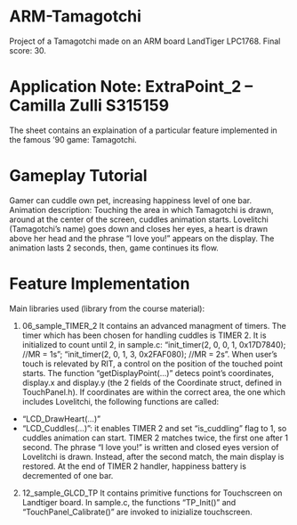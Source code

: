# ARM-Tamagotchi
Project of a Tamagotchi made on an ARM board LandTiger LPC1768. Final score: 30.
# Application Note: ExtraPoint_2 – Camilla Zulli S315159
The sheet contains an explaination of a particular feature implemented in the famous ’90 game: Tamagotchi.
# Gameplay Tutorial
Gamer can cuddle own pet, increasing happiness level of one bar.
Animation description:
Touching the area in which Tamagotchi is drawn, around at the center of the screen, cuddles animation starts. Lovelitchi (Tamagotchi’s name) goes down and closes her eyes, a heart is drawn above her head and the phrase “I love you!” appears on the display.
The animation lasts 2 seconds, then, game continues its flow.
# Feature Implementation
Main libraries used (library from the course material): 
1. 06_sample_TIMER_2
It contains an advanced managment of timers.
The timer which has been chosen for handling cuddles is TIMER 2. It is initialized to count until 2, in sample.c:
“init_timer(2, 0, 0, 1, 0x17D7840); //MR = 1s”;
“init_timer(2, 0, 1, 3, 0x2FAF080); //MR = 2s”.
When user’s touch is relevated by RIT, a control on the position of the touched point starts.
The function “getDisplayPoint(...)” detecs point’s coordinates, display.x and display.y (the 2 fields of the Coordinate struct, defined in TouchPanel.h). If coordinates are within the correct area, the one which includes Lovelitchi, the following functions are called:
- “LCD_DrawHeart(...)”
- “LCD_Cuddles(...)”: it enables TIMER 2 and set “is_cuddling” flag to 1, so cuddles animation can start.
TIMER 2 matches twice, the first one after 1 second. The phrase “I love you!” is written and closed eyes version of Lovelitchi is drawn. Instead, after the second match, the main display is restored.
At the end of TIMER 2 handler, happiness battery is decremented of one bar.
2. 12_sample_GLCD_TP
It contains primitive functions for Touchscreen on Landtiger board.
In sample.c, the functions “TP_Init()” and “TouchPanel_Calibrate()” are invoked to inizialize touchscreen.

